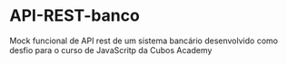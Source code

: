 # API-REST-banco
Mock funcional de API rest de um sistema bancário desenvolvido como desfio para o curso de JavaScritp da Cubos Academy
